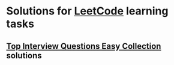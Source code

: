 # Solutions for [LeetCode](https://leetcode.com/) learning tasks

## [Top Interview Questions Easy Collection](https://leetcode.com/explore/interview/card/top-interview-questions-easy/) solutions
